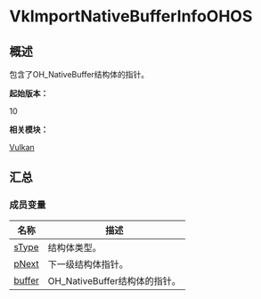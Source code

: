 # VkImportNativeBufferInfoOHOS


## 概述

包含了OH_NativeBuffer结构体的指针。

**起始版本：**

10

**相关模块：**

[Vulkan](_vulkan.md)


## 汇总


### 成员变量

| 名称 | 描述 |
| -------- | -------- |
| [sType](_vulkan.md#stype-57) | 结构体类型。 |
| [pNext](_vulkan.md#pnext-57) | 下一级结构体指针。 |
| [buffer](_vulkan.md#buffer) | OH_NativeBuffer结构体的指针。 |
